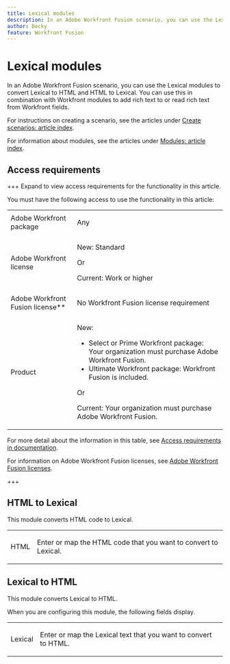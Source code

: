 ```yaml
---
title: Lexical modules
description: In an Adobe Workfront Fusion scenario, you can use the Lexical modules to convert Lexical to HTML and HTML to Lexical.
author: Becky
feature: Workfront Fusion
---
```

# Lexical modules

<!-- ADD REDIRECTS -->

In an Adobe Workfront Fusion scenario, you can use the Lexical modules to convert Lexical to HTML and HTML to Lexical.  You can use this in combination with Workfront modules to add rich text to or read rich text from Workfront fields.

For instructions on creating a scenario, see the articles under [Create scenarios: article index](/help/workfront-fusion/create-scenarios/create-scenarios-toc.md).

For information about modules, see the articles under [Modules: article index](/help/workfront-fusion/references/modules/modules-toc.md).

## Access requirements

+++ Expand to view access requirements for the functionality in this article.

You must have the following access to use the functionality in this article:

<table style="table-layout:auto">
 <col> 
 <col> 
 <tbody> 
  <tr> 
   <td role="rowheader">Adobe Workfront package</td> 
   <td> <p>Any</p> </td> 
  </tr> 
  <tr data-mc-conditions=""> 
   <td role="rowheader">Adobe Workfront license</td> 
   <td> <p>New: Standard</p><p>Or</p><p>Current:  Work or higher</p> </td> 
  </tr> 
  <tr> 
   <td role="rowheader">Adobe Workfront Fusion license**</td> 
   <td>
   <p>No Workfront Fusion license requirement</p>
   </td> 
  </tr> 
  <tr> 
   <td role="rowheader">Product</td> 
   <td>
   <p>New:</p> <ul><li>Select or Prime Workfront package: Your organization must purchase Adobe Workfront Fusion.</li><li>Ultimate Workfront package: Workfront Fusion is included.</li></ul>
   <p>Or</p>
   <p>Current: Your organization must purchase Adobe Workfront Fusion.</p>
   </td> 
  </tr>
 </tbody> 
</table>

For more detail about the information in this table, see [Access requirements in documentation](/help/workfront-fusion/references/licenses-and-roles/access-level-requirements-in-documentation.md).

For information on Adobe Workfront Fusion licenses, see [Adobe Workfront Fusion licenses](/help/workfront-fusion/set-up-and-manage-workfront-fusion/licensing-operations-overview/license-automation-vs-integration.md).

+++

## HTML to Lexical

This module converts HTML code to Lexical.

<table style="table-layout:auto"> 
 <col> 
 <col> 
 <tbody> 
  <tr> 
   <td role="rowheader">HTML</td> 
   <td> <p>Enter or map the HTML code that you want to convert to Lexical.</p> </td> 
  </tr> 
 </tbody> 
</table>


## Lexical to HTML

This module converts Lexical to HTML.

When you are configuring this module, the following fields display.

<table style="table-layout:auto"> 
 <col> 
 <col> 
 <tbody> 
  <tr> 
   <td role="rowheader">Lexical</td> 
   <td> <p>Enter or map the Lexical text that you want to convert to HTML.</p> </td> 
  </tr> 
 </tbody> 
</table>

